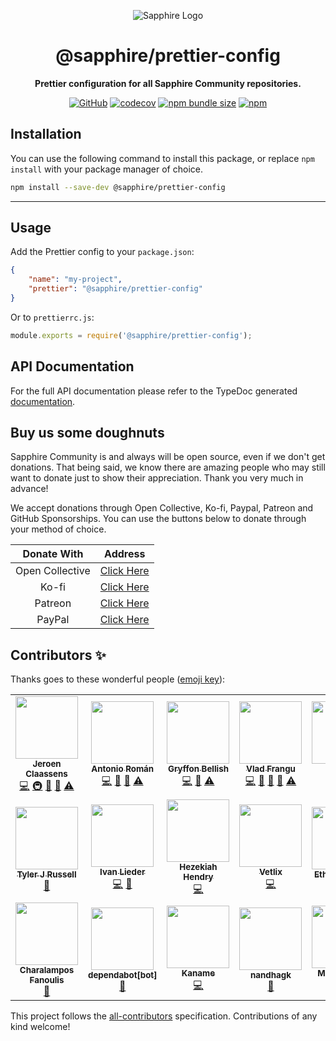 <div align="center">

![Sapphire Logo](https://cdn.skyra.pw/gh-assets/sapphire-banner.png)

# @sapphire/prettier-config

**Prettier configuration for all Sapphire Community repositories.**

[![GitHub](https://img.shields.io/github/license/sapphiredev/utilities)](https://github.com/sapphiredev/utilities/blob/main/LICENSE.md)
[![codecov](https://codecov.io/gh/sapphiredev/utilities/branch/main/graph/badge.svg?token=OEGIV6RFDO)](https://codecov.io/gh/sapphiredev/utilities)
[![npm bundle size](https://img.shields.io/bundlephobia/min/@sapphire/prettier-config?logo=webpack&style=flat-square)](https://bundlephobia.com/result?p=@sapphire/prettier-config)
[![npm](https://img.shields.io/npm/v/@sapphire/prettier-config?color=crimson&logo=npm&style=flat-square)](https://www.npmjs.com/package/@sapphire/prettier-config)

</div>

## Installation

You can use the following command to install this package, or replace `npm install` with your package manager of choice.

```sh
npm install --save-dev @sapphire/prettier-config
```

---

## Usage

Add the Prettier config to your `package.json`:

```json
{
	"name": "my-project",
	"prettier": "@sapphire/prettier-config"
}
```

Or to `prettierrc.js`:

```js
module.exports = require('@sapphire/prettier-config');
```

## API Documentation

For the full API documentation please refer to the TypeDoc generated [documentation](https://sapphiredev.github.io/utilities/modules/_sapphire_prettier_config.html).

## Buy us some doughnuts

Sapphire Community is and always will be open source, even if we don't get donations. That being said, we know there are amazing people who may still want to donate just to show their appreciation. Thank you very much in advance!

We accept donations through Open Collective, Ko-fi, Paypal, Patreon and GitHub Sponsorships. You can use the buttons below to donate through your method of choice.

|   Donate With   |                       Address                       |
| :-------------: | :-------------------------------------------------: |
| Open Collective | [Click Here](https://sapphirejs.dev/opencollective) |
|      Ko-fi      |      [Click Here](https://sapphirejs.dev/kofi)      |
|     Patreon     |    [Click Here](https://sapphirejs.dev/patreon)     |
|     PayPal      |     [Click Here](https://sapphirejs.dev/paypal)     |

## Contributors ✨

Thanks goes to these wonderful people ([emoji key](https://allcontributors.org/docs/en/emoji-key)):

<!-- ALL-CONTRIBUTORS-LIST:START - Do not remove or modify this section -->
<!-- prettier-ignore-start -->
<!-- markdownlint-disable -->
<table>
  <tr>
    <td align="center"><a href="https://favware.tech/"><img src="https://avatars3.githubusercontent.com/u/4019718?v=4?s=100" width="100px;" alt=""/><br /><sub><b>Jeroen Claassens</b></sub></a><br /><a href="https://github.com/sapphiredev/utilities/commits?author=Favna" title="Code">💻</a> <a href="#infra-Favna" title="Infrastructure (Hosting, Build-Tools, etc)">🚇</a> <a href="#projectManagement-Favna" title="Project Management">📆</a> <a href="https://github.com/sapphiredev/utilities/commits?author=Favna" title="Documentation">📖</a> <a href="https://github.com/sapphiredev/utilities/commits?author=Favna" title="Tests">⚠️</a></td>
    <td align="center"><a href="https://github.com/kyranet"><img src="https://avatars0.githubusercontent.com/u/24852502?v=4?s=100" width="100px;" alt=""/><br /><sub><b>Antonio Román</b></sub></a><br /><a href="https://github.com/sapphiredev/utilities/commits?author=kyranet" title="Code">💻</a> <a href="#projectManagement-kyranet" title="Project Management">📆</a> <a href="https://github.com/sapphiredev/utilities/pulls?q=is%3Apr+reviewed-by%3Akyranet" title="Reviewed Pull Requests">👀</a> <a href="https://github.com/sapphiredev/utilities/commits?author=kyranet" title="Tests">⚠️</a></td>
    <td align="center"><a href="https://github.com/PyroTechniac"><img src="https://avatars2.githubusercontent.com/u/39341355?v=4?s=100" width="100px;" alt=""/><br /><sub><b>Gryffon Bellish</b></sub></a><br /><a href="https://github.com/sapphiredev/utilities/commits?author=PyroTechniac" title="Code">💻</a> <a href="https://github.com/sapphiredev/utilities/pulls?q=is%3Apr+reviewed-by%3APyroTechniac" title="Reviewed Pull Requests">👀</a> <a href="https://github.com/sapphiredev/utilities/commits?author=PyroTechniac" title="Tests">⚠️</a></td>
    <td align="center"><a href="https://github.com/vladfrangu"><img src="https://avatars3.githubusercontent.com/u/17960496?v=4?s=100" width="100px;" alt=""/><br /><sub><b>Vlad Frangu</b></sub></a><br /><a href="https://github.com/sapphiredev/utilities/commits?author=vladfrangu" title="Code">💻</a> <a href="https://github.com/sapphiredev/utilities/issues?q=author%3Avladfrangu" title="Bug reports">🐛</a> <a href="https://github.com/sapphiredev/utilities/pulls?q=is%3Apr+reviewed-by%3Avladfrangu" title="Reviewed Pull Requests">👀</a> <a href="#userTesting-vladfrangu" title="User Testing">📓</a> <a href="https://github.com/sapphiredev/utilities/commits?author=vladfrangu" title="Tests">⚠️</a></td>
    <td align="center"><a href="https://github.com/Stitch07"><img src="https://avatars0.githubusercontent.com/u/29275227?v=4?s=100" width="100px;" alt=""/><br /><sub><b>Stitch07</b></sub></a><br /><a href="https://github.com/sapphiredev/utilities/commits?author=Stitch07" title="Code">💻</a> <a href="#projectManagement-Stitch07" title="Project Management">📆</a> <a href="https://github.com/sapphiredev/utilities/commits?author=Stitch07" title="Tests">⚠️</a></td>
    <td align="center"><a href="https://github.com/apps/depfu"><img src="https://avatars3.githubusercontent.com/in/715?v=4?s=100" width="100px;" alt=""/><br /><sub><b>depfu[bot]</b></sub></a><br /><a href="#maintenance-depfu[bot]" title="Maintenance">🚧</a></td>
    <td align="center"><a href="https://github.com/apps/allcontributors"><img src="https://avatars0.githubusercontent.com/in/23186?v=4?s=100" width="100px;" alt=""/><br /><sub><b>allcontributors[bot]</b></sub></a><br /><a href="https://github.com/sapphiredev/utilities/commits?author=allcontributors[bot]" title="Documentation">📖</a></td>
  </tr>
  <tr>
    <td align="center"><a href="https://github.com/Nytelife26"><img src="https://avatars1.githubusercontent.com/u/22531310?v=4?s=100" width="100px;" alt=""/><br /><sub><b>Tyler J Russell</b></sub></a><br /><a href="https://github.com/sapphiredev/utilities/commits?author=Nytelife26" title="Documentation">📖</a></td>
    <td align="center"><a href="https://github.com/Alcremie"><img src="https://avatars0.githubusercontent.com/u/54785334?v=4?s=100" width="100px;" alt=""/><br /><sub><b>Ivan Lieder</b></sub></a><br /><a href="https://github.com/sapphiredev/utilities/commits?author=Alcremie" title="Code">💻</a> <a href="https://github.com/sapphiredev/utilities/issues?q=author%3AAlcremie" title="Bug reports">🐛</a></td>
    <td align="center"><a href="https://github.com/RealShadowNova"><img src="https://avatars3.githubusercontent.com/u/46537907?v=4?s=100" width="100px;" alt=""/><br /><sub><b>Hezekiah Hendry</b></sub></a><br /><a href="https://github.com/sapphiredev/utilities/commits?author=RealShadowNova" title="Code">💻</a></td>
    <td align="center"><a href="https://github.com/Vetlix"><img src="https://avatars.githubusercontent.com/u/31412314?v=4?s=100" width="100px;" alt=""/><br /><sub><b>Vetlix</b></sub></a><br /><a href="https://github.com/sapphiredev/utilities/commits?author=Vetlix" title="Code">💻</a></td>
    <td align="center"><a href="https://github.com/ethamitc"><img src="https://avatars.githubusercontent.com/u/27776796?v=4?s=100" width="100px;" alt=""/><br /><sub><b>Ethan Mitchell</b></sub></a><br /><a href="https://github.com/sapphiredev/utilities/commits?author=ethamitc" title="Documentation">📖</a></td>
    <td align="center"><a href="https://github.com/noftaly"><img src="https://avatars.githubusercontent.com/u/34779161?v=4?s=100" width="100px;" alt=""/><br /><sub><b>Elliot</b></sub></a><br /><a href="https://github.com/sapphiredev/utilities/commits?author=noftaly" title="Code">💻</a></td>
    <td align="center"><a href="https://jurien.dev"><img src="https://avatars.githubusercontent.com/u/5418114?v=4?s=100" width="100px;" alt=""/><br /><sub><b>Jurien Hamaker</b></sub></a><br /><a href="https://github.com/sapphiredev/utilities/commits?author=jurienhamaker" title="Code">💻</a></td>
  </tr>
  <tr>
    <td align="center"><a href="https://fanoulis.dev/"><img src="https://avatars.githubusercontent.com/u/38255093?v=4?s=100" width="100px;" alt=""/><br /><sub><b>Charalampos Fanoulis</b></sub></a><br /><a href="https://github.com/sapphiredev/utilities/commits?author=cfanoulis" title="Documentation">📖</a></td>
    <td align="center"><a href="https://github.com/apps/dependabot"><img src="https://avatars.githubusercontent.com/in/29110?v=4?s=100" width="100px;" alt=""/><br /><sub><b>dependabot[bot]</b></sub></a><br /><a href="#maintenance-dependabot[bot]" title="Maintenance">🚧</a></td>
    <td align="center"><a href="https://kaname.netlify.app/"><img src="https://avatars.githubusercontent.com/u/56084970?v=4?s=100" width="100px;" alt=""/><br /><sub><b>Kaname</b></sub></a><br /><a href="https://github.com/sapphiredev/utilities/commits?author=kaname-png" title="Code">💻</a></td>
    <td align="center"><a href="https://github.com/nandhagk"><img src="https://avatars.githubusercontent.com/u/62976649?v=4?s=100" width="100px;" alt=""/><br /><sub><b>nandhagk</b></sub></a><br /><a href="https://github.com/sapphiredev/utilities/issues?q=author%3Anandhagk" title="Bug reports">🐛</a></td>
    <td align="center"><a href="https://megatank58.me/"><img src="https://avatars.githubusercontent.com/u/51410502?v=4?s=100" width="100px;" alt=""/><br /><sub><b>Megatank58</b></sub></a><br /><a href="https://github.com/sapphiredev/utilities/commits?author=Megatank58" title="Code">💻</a></td>
    <td align="center"><a href="https://github.com/UndiedGamer"><img src="https://avatars.githubusercontent.com/u/84702365?v=4?s=100" width="100px;" alt=""/><br /><sub><b>UndiedGamer</b></sub></a><br /><a href="https://github.com/sapphiredev/utilities/commits?author=UndiedGamer" title="Code">💻</a></td>
  </tr>
</table>

<!-- markdownlint-restore -->
<!-- prettier-ignore-end -->

<!-- ALL-CONTRIBUTORS-LIST:END -->

This project follows the [all-contributors](https://github.com/all-contributors/all-contributors) specification. Contributions of any kind welcome!
